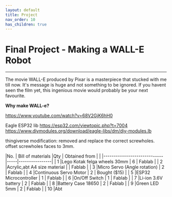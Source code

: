 ```yaml
---
layout: default
title: Project
nav_order: 10
has_children: true
---
```


# Final Project - Making a WALL-E Robot
---

The movie WALL-E produced by Pixar is a masterpiece that stucked with me till now. It's message is huge and not something to be ignored. If you havent seen the film yet, this ingenious movie would probably be your next favourite.

**Why make WALL-e?**


https://www.youtube.com/watch?v=68V2GjK6hH0

Eagle ESP32 lib https://esp32.com/viewtopic.php?t=7004
https://www.diymodules.org/download/eagle-libs/dm/diy-modules.lb



thingiverse modification: removed and replace the correct screwholes. offset screwholes faces to 3mm. 

|No. |   Bill of materials         |Qty  | Obtained from  |
|    |-----------------------------|-----|----------------|
|  1 |Lego Kotak felga wheels 30mm |  6  | Fablab         |
|  2 |Acrylic,abt A4 size material |     | Fablab         |
|  3 |Micro Servo (Angle rotation) |  2  | Fablab         |
|  4 |Continuous Servo Motor       |  2  | Bought ($15)   |
|  5 |ESP32 Microcontroller        |  1  | Fablab         |
|  6 |On/Off Switch                |  1  | Fablab         |
|  7 |Li-ion 3.6V battery          |  2  | Fablab         |
|  8 |Battery Case 18650           |  2  | Fablab         |
|  9 |Green  LED 5mm               |  2  | Fablab         |
| 10 |Abt  